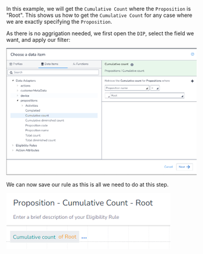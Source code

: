 In this example, we will get the `Cumulative Count` where the `Proposition` is "Root". This shows us how to get the `Cumulative Count` for any case where we are exactly specifying the `Proposition`.

As there is no aggrigation needed, we first open the `DIP`, select the field we want, and apply our filter:

![](interest-proposition-cumulative_count-specific_proposition-1.png)

We can now save our rule as this is all we need to do at this step.

![](interest-proposition-cumulative_count-specific_proposition-2.png)